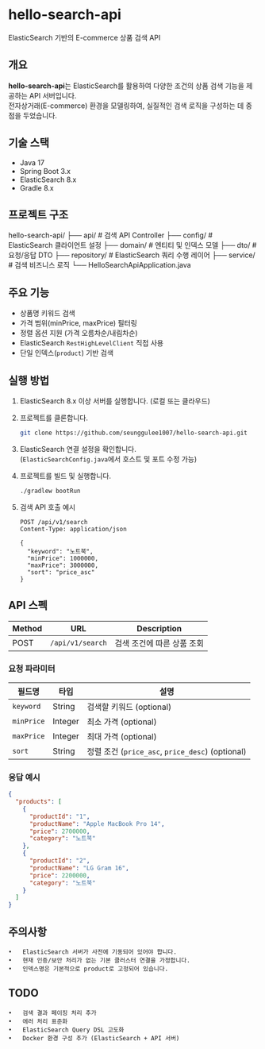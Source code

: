 # hello-search-api

ElasticSearch 기반의 E-commerce 상품 검색 API

## 개요

**hello-search-api**는 ElasticSearch를 활용하여 다양한 조건의 상품 검색 기능을 제공하는 API 서버입니다.  
전자상거래(E-commerce) 환경을 모델링하여, 실질적인 검색 로직을 구성하는 데 중점을 두었습니다.

## 기술 스택

- Java 17
- Spring Boot 3.x
- ElasticSearch 8.x
- Gradle 8.x

## 프로젝트 구조
hello-search-api/
├── api/               # 검색 API Controller
├── config/            # ElasticSearch 클라이언트 설정
├── domain/            # 엔티티 및 인덱스 모델
├── dto/               # 요청/응답 DTO
├── repository/        # ElasticSearch 쿼리 수행 레이어
├── service/           # 검색 비즈니스 로직
└── HelloSearchApiApplication.java

## 주요 기능

- 상품명 키워드 검색
- 가격 범위(minPrice, maxPrice) 필터링
- 정렬 옵션 지원 (가격 오름차순/내림차순)
- ElasticSearch `RestHighLevelClient` 직접 사용
- 단일 인덱스(`product`) 기반 검색

## 실행 방법

1. ElasticSearch 8.x 이상 서버를 실행합니다. (로컬 또는 클라우드)
2. 프로젝트를 클론합니다.

    ```bash
    git clone https://github.com/seunggulee1007/hello-search-api.git
    ```

3. ElasticSearch 연결 설정을 확인합니다.  
   (`ElasticSearchConfig.java`에서 호스트 및 포트 수정 가능)

4. 프로젝트를 빌드 및 실행합니다.

    ```bash
    ./gradlew bootRun
    ```

5. 검색 API 호출 예시

    ```http
    POST /api/v1/search
    Content-Type: application/json

    {
      "keyword": "노트북",
      "minPrice": 1000000,
      "maxPrice": 3000000,
      "sort": "price_asc"
    }
    ```

## API 스펙

| Method | URL            | Description            |
|--------|----------------|------------------------|
| POST   | `/api/v1/search` | 검색 조건에 따른 상품 조회 |

### 요청 파라미터

| 필드명     | 타입    | 설명                   |
|------------|---------|------------------------|
| `keyword`  | String  | 검색할 키워드 (optional) |
| `minPrice` | Integer | 최소 가격 (optional)     |
| `maxPrice` | Integer | 최대 가격 (optional)     |
| `sort`     | String  | 정렬 조건 (`price_asc`, `price_desc`) (optional) |

### 응답 예시

```json
{
  "products": [
    {
      "productId": "1",
      "productName": "Apple MacBook Pro 14",
      "price": 2700000,
      "category": "노트북"
    },
    {
      "productId": "2",
      "productName": "LG Gram 16",
      "price": 2200000,
      "category": "노트북"
    }
  ]
}
```
## 주의사항
	•	ElasticSearch 서버가 사전에 기동되어 있어야 합니다.
	•	현재 인증/보안 처리가 없는 기본 클러스터 연결을 가정합니다.
	•	인덱스명은 기본적으로 product로 고정되어 있습니다.

## TODO
	•	검색 결과 페이징 처리 추가
	•	에러 처리 표준화
	•	ElasticSearch Query DSL 고도화
	•	Docker 환경 구성 추가 (ElasticSearch + API 서버)
